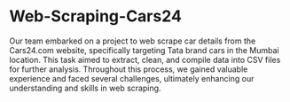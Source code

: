 # Web-Scraping-Cars24

Our team embarked on a project to web scrape car details from the Cars24.com website,
specifically targeting Tata brand cars in the Mumbai location. This task aimed to extract, clean,
and compile data into CSV files for further analysis. Throughout this process, we gained
valuable experience and faced several challenges, ultimately enhancing our understanding and
skills in web scraping.
